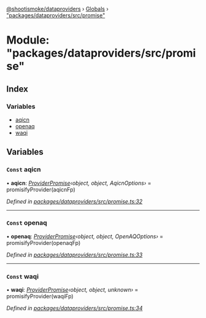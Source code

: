 [@shootismoke/dataproviders](../README.md) › [Globals](../globals.md) › ["packages/dataproviders/src/promise"](_packages_dataproviders_src_promise_.md)

# Module: "packages/dataproviders/src/promise"

## Index

### Variables

* [aqicn](_packages_dataproviders_src_promise_.md#const-aqicn)
* [openaq](_packages_dataproviders_src_promise_.md#const-openaq)
* [waqi](_packages_dataproviders_src_promise_.md#const-waqi)

## Variables

### `Const` aqicn

• **aqicn**: *[ProviderPromise](../interfaces/_packages_dataproviders_src_types_.providerpromise.md)‹object, object, AqicnOptions›* = promisifyProvider(aqicnFp)

*Defined in [packages/dataproviders/src/promise.ts:32](https://github.com/shootismoke/common/blob/72777b1/packages/dataproviders/src/promise.ts#L32)*

___

### `Const` openaq

• **openaq**: *[ProviderPromise](../interfaces/_packages_dataproviders_src_types_.providerpromise.md)‹object, object, OpenAQOptions›* = promisifyProvider(openaqFp)

*Defined in [packages/dataproviders/src/promise.ts:33](https://github.com/shootismoke/common/blob/72777b1/packages/dataproviders/src/promise.ts#L33)*

___

### `Const` waqi

• **waqi**: *[ProviderPromise](../interfaces/_packages_dataproviders_src_types_.providerpromise.md)‹object, object, unknown›* = promisifyProvider(waqiFp)

*Defined in [packages/dataproviders/src/promise.ts:34](https://github.com/shootismoke/common/blob/72777b1/packages/dataproviders/src/promise.ts#L34)*
